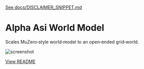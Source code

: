 [See docs/DISCLAIMER_SNIPPET.md](../DISCLAIMER_SNIPPET.md)

# Alpha Asi World Model

Scales MuZero‑style world‑model to an open‑ended grid‑world.

![screenshot](https://colab.research.google.com/assets/colab-badge.svg)

[View README](../../alpha_factory_v1/demos/alpha_asi_world_model/README.md)
